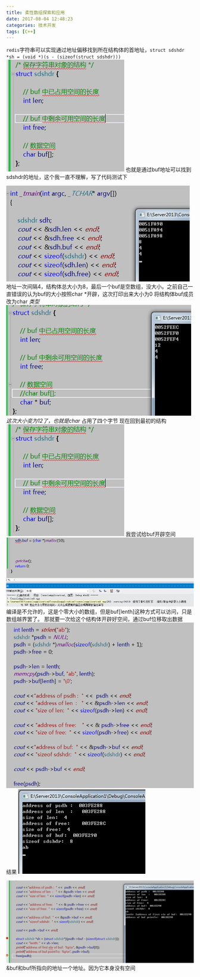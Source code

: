 ```yaml
---
title: 柔性数组探索和应用
date: 2017-08-04 12:48:23
categories: 技术开发
tags: [C++]
---
```

`redis`字符串可以实现通过地址偏移找到所在结构体的首地址，`struct sdshdr *sh = (void *)(s - (sizeof(struct sdshdr)))`
![1](avilablearray/1.png)
也就是通过buf地址可以找到sdshdr的地址，这个我一直不理解，写了代码测试下
<!--more-->
![2](avilablearray/2.png)
地址一次间隔4，结构体总大小为8，最后一个buf是空数组，没大小。之前自己一直错误的认为buf的大小按照char *开辟，这次打印出来大小为0
将结构体buf成员改为char *类型
![3](avilablearray/3.png)
这次大小变为12了，也就是char* 占用了四个字节
 现在回到最初的结构
![4](avilablearray/4.png)
 我尝试给buf开辟空间
![5](avilablearray/5.png)
编译是不允许的，这是个零大小的数组，但是buf[lenth]这种方式可以访问，只是数组越界罢了。
那就要一次给这个结构体开辟好空间，通过buf位移取出数据
![6](avilablearray/6.png)
结果
![7](avilablearray/7.png)  
  
![8](avilablearray/8.png)  
&buf和buf所指向的地址一个地址。因为它本身没有空间